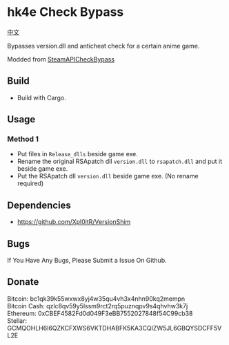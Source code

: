 # hk4e Check Bypass

[中文](README_zh.md)

Bypasses version.dll and anticheat check for a certain anime game.

Modded from [SteamAPICheckBypass](https://github.com/oureveryday/Steam-API-Check-Bypass/)

## Build

* Build with Cargo.

## Usage

### Method 1

* Put files in `Release_dlls` beside game exe.
* Rename the original RSApatch dll `version.dll` to `rsapatch.dll` and put it beside game exe.
* Put the RSApatch dll `version.dll` beside game exe. (No rename required)

## Dependencies

* <https://github.com/Xpl0itR/VersionShim>

## Bugs

If You Have Any Bugs, Please Submit a Issue On Github.  

## Donate

Bitcoin: bc1qk39k55wxwx8yj4w35qu4vh3x4nhn90kq2mempn  
Bitcoin Cash: qzlc8qv59y5lssm9rct2rq5puznqpv9s4qhvhw3k7j  
Ethereum: 0xCBEF4582Fd0d049F3eBB7552027848f54C99cb38  
Stellar: GCMQOHLH6I6QZKCFXWS6VKTDHABFK5KA3CQIZW5JL6GBQYSDCFF5VL2E  
